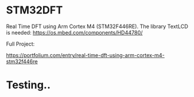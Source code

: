 # STM32DFT
Real Time DFT using  Arm Cortex M4 (STM32F446RE). 
The library TextLCD is needed:
https://os.mbed.com/components/HD44780/

Full Project: 

https://portfolium.com/entry/real-time-dft-using-arm-cortex-m4-stm32f446re

# Testing..
